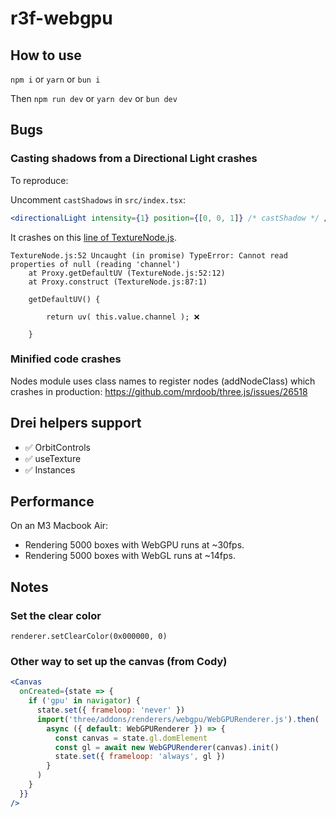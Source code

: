 # r3f-webgpu

## How to use

`npm i` or `yarn` or `bun i`

Then `npm run dev` or `yarn dev` or `bun dev`

## Bugs

### Casting shadows from a Directional Light crashes

To reproduce:

Uncomment `castShadows` in `src/index.tsx`:

```jsx
<directionalLight intensity={1} position={[0, 0, 1]} /* castShadow */ />
```

It crashes on this [line of TextureNode.js](https://github.com/mrdoob/three.js/blob/89e698f56604741244a2f7746edc0d876cec83ed/examples/jsm/nodes/accessors/TextureNode.js#L52).

```
TextureNode.js:52 Uncaught (in promise) TypeError: Cannot read properties of null (reading 'channel')
    at Proxy.getDefaultUV (TextureNode.js:52:12)
    at Proxy.construct (TextureNode.js:87:1)
```

```
    getDefaultUV() {

        return uv( this.value.channel ); ❌

    }
```

### Minified code crashes

Nodes module uses class names to register nodes (addNodeClass) which crashes in production: https://github.com/mrdoob/three.js/issues/26518

## Drei helpers support

- ✅ OrbitControls
- ✅ useTexture
- ✅ Instances

## Performance

On an M3 Macbook Air:

- Rendering 5000 boxes with WebGPU runs at ~30fps.
- Rendering 5000 boxes with WebGL runs at ~14fps.

## Notes

### Set the clear color

`renderer.setClearColor(0x000000, 0)`

### Other way to set up the canvas (from Cody)

```jsx
<Canvas
  onCreated={state => {
    if ('gpu' in navigator) {
      state.set({ frameloop: 'never' })
      import('three/addons/renderers/webgpu/WebGPURenderer.js').then(
        async ({ default: WebGPURenderer }) => {
          const canvas = state.gl.domElement
          const gl = await new WebGPURenderer(canvas).init()
          state.set({ frameloop: 'always', gl })
        }
      )
    }
  }}
/>
```

